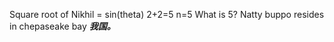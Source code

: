 Square root of Nikhil = sin(theta)
2+2=5
n=5
What is 5?
Natty buppo resides in chepaseake bay
***我国。***
